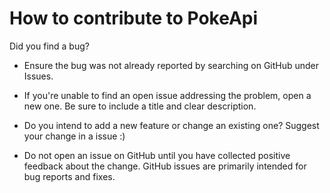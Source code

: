 # How to contribute to PokeApi

Did you find a bug?

- Ensure the bug was not already reported by searching on GitHub under Issues.

- If you're unable to find an open issue addressing the problem, open a new one. Be sure to include a title and clear description.

- Do you intend to add a new feature or change an existing one?
  Suggest your change in a issue :)

- Do not open an issue on GitHub until you have collected positive feedback about the change. GitHub issues are primarily intended for bug reports and fixes.
